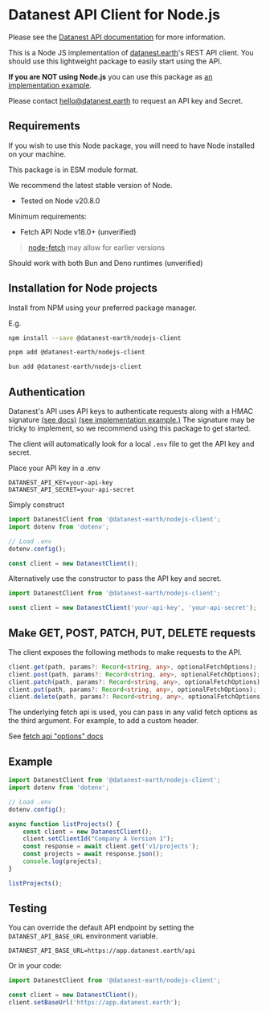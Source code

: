 # Datanest API Client for Node.js

Please see the [Datanest API documentation](docs/readme.md) for more information.

This is a Node JS implementation of [datanest.earth](https://datanest.earth)'s REST API client.
You should use this lightweight package to easily start using the API.

**If you are NOT using Node.js** you can use this package as [an implementation example](https://github.com/search?q=repo%3Adatanest-earth%2Fdatanest-nodejs-client+DatanestClient&type=code).

Please contact [hello@datanest.earth](mailto:hello@datanest.earth) to request an API key and Secret.

## Requirements

If you wish to use this Node package, you will need to have Node installed on your machine.

This package is in ESM module format.

We recommend the latest stable version of Node.
- Tested on Node v20.8.0

Minimum requirements:
- Fetch API Node v18.0+ (unverified)
> [node-fetch](https://www.npmjs.com/package/node-fetch) may allow for earlier versions

Should work with both Bun and Deno runtimes (unverified)

## Installation for Node projects

Install from NPM using your preferred package manager.

E.g.
```bash
npm install --save @datanest-earth/nodejs-client
```
```bash
pnpm add @datanest-earth/nodejs-client
```
```bash
bun add @datanest-earth/nodejs-client
```

## Authentication

Datanest's API uses API keys to authenticate requests along with a HMAC signature [(see docs)](./docs/readme.md) [(see implementation example.)](https://github.com/search?q=repo%3Adatanest-earth/datanest-nodejs-client%20signRequest&type=code) The signature may be tricky to implement, so we recommend using this package to get started.

The client will automatically look for a local `.env` file to get the API key and secret.

Place your API key in a .env
```env
DATANEST_API_KEY=your-api-key
DATANEST_API_SECRET=your-api-secret
```

Simply construct
```js
import DatanestClient from '@datanest-earth/nodejs-client';
import dotenv from 'dotenv';

// Load .env
dotenv.config();

const client = new DatanestClient();
```

Alternatively use the constructor to pass the API key and secret.

```js
import DatanestClient from '@datanest-earth/nodejs-client';

const client = new DatanestClient('your-api-key', 'your-api-secret');
```

## Make GET, POST, PATCH, PUT, DELETE requests

The client exposes the following methods to make requests to the API.

```ts
client.get(path, params?: Record<string, any>, optionalFetchOptions);
client.post(path, params?: Record<string, any>, optionalFetchOptions);
client.patch(path, params?: Record<string, any>, optionalFetchOptions);
client.put(path, params?: Record<string, any>, optionalFetchOptions);
client.delete(path, params?: Record<string, any>, optionalFetchOptions);
```

The underlying fetch api is used, you can pass in any valid fetch options as the third argument. For example, to add a custom header.

See [fetch api "options" docs](https://developer.mozilla.org/en-US/docs/Web/API/fetch#options)

## Example

```ts
import DatanestClient from '@datanest-earth/nodejs-client';
import dotenv from 'dotenv';

// Load .env
dotenv.config();

async function listProjects() {
    const client = new DatanestClient();
    client.setClientId("Company A Version 1");
    const response = await client.get('v1/projects');
    const projects = await response.json();
    console.log(projects);
}

listProjects();
```

## Testing

You can override the default API endpoint by setting the `DATANEST_API_BASE_URL` environment variable.

```env
DATANEST_API_BASE_URL=https://app.datanest.earth/api
```

Or in your code:

```ts
import DatanestClient from '@datanest-earth/nodejs-client';

const client = new DatanestClient();
client.setBaseUrl('https://app.datanest.earth');
```